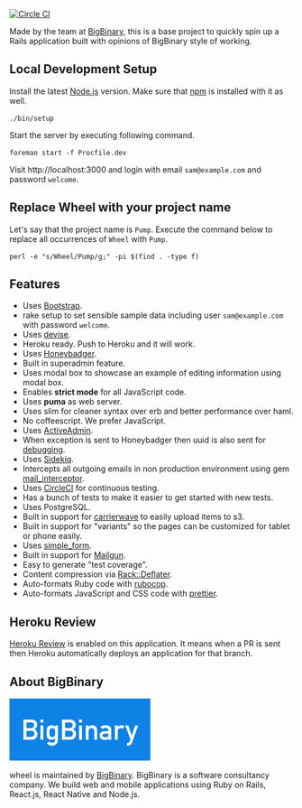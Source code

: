 [![Circle CI](https://circleci.com/gh/bigbinary/wheel.png?style=badge)](https://circleci.com/gh/bigbinary/wheel)

Made by the team at [BigBinary](https://bigbinary.com), this is a base project to quickly spin up a
Rails application built with opinions of BigBinary style of working.

## Local Development Setup

Install the latest [Node.js](https://nodejs.org) version.
Make sure that [npm](https://www.npmjs.com/) is installed with it as well.

```
./bin/setup
```

Start the server by executing following command.

```
foreman start -f Procfile.dev
```

Visit http://localhost:3000 and login with email `sam@example.com` and password `welcome`.

## Replace Wheel with your project name

Let's say that the project name is `Pump`. Execute the command below to
replace all occurrences of `Wheel` with `Pump`.

```
perl -e "s/Wheel/Pump/g;" -pi $(find . -type f)
```

## Features

* Uses [Bootstrap](http://getbootstrap.com).
* rake setup to set sensible sample data including user `sam@example.com` with password `welcome`.
* Uses [devise](https://github.com/plataformatec/devise).
* Heroku ready. Push to Heroku and it will work.
* Uses [Honeybadger](https://www.honeybadger.io/).
* Built in superadmin feature.
* Uses modal box to showcase an example of editing information using modal box.
* Enables __strict mode__ for all JavaScript code.
* Uses __puma__ as web server.
* Uses slim for cleaner syntax over erb and better performance over haml.
* No coffeescript. We prefer JavaScript.
* Uses [ActiveAdmin](http://activeadmin.info).
* When exception is sent to Honeybadger then uuid is also sent for [debugging](http://videos.bigbinary.com/rubyonrails/use-uuid-x-request-id-to-debug-rails-application.html).
* Uses [Sidekiq](https://github.com/mperham/sidekiq).
* Intercepts all outgoing emails in non production environment using gem [mail_interceptor](https://github.com/bigbinary/mail_interceptor).
* Uses [CircleCI](https://circleci.com) for continuous testing.
* Has a bunch of tests to make it easier to get started with new tests.
* Uses PostgreSQL.
* Built in support for [carrierwave](https://github.com/carrierwaveuploader/carrierwave) to easily upload items to s3.
* Built in support for "variants" so the pages can be customized for tablet or phone easily.
* Uses [simple_form](https://github.com/plataformatec/simple_form).
* Built in support for [Mailgun](http://mailgun.com).
* Easy to generate "test coverage".
* Content compression via [Rack::Deflater](https://github.com/rack/rack/blob/master/lib/rack/deflater.rb).
* Auto-formats Ruby code with [rubocop](https://github.com/bbatsov/rubocop).
* Auto-formats JavaScript and CSS code with [prettier](https://github.com/prettier/prettier).

## Heroku Review

[Heroku Review](https://devcenter.heroku.com/articles/github-integration-review-apps)
is enabled on this application. It means when a PR is sent then Heroku
automatically deploys an application for that branch.


## About BigBinary

![BigBinary](https://raw.githubusercontent.com/bigbinary/bigbinary-assets/press-assets/PNG/logo-light-solid-small.png?raw=true)

wheel is maintained by [BigBinary](https://www.BigBinary.com). BigBinary is a software consultancy company. We build web and mobile applications using Ruby on Rails, React.js, React Native and Node.js.

